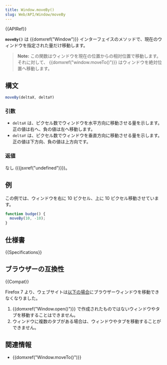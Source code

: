 ```yaml
---
title: Window.moveBy()
slug: Web/API/Window/moveBy
---
```

{{APIRef}}

**`moveBy()`** は {{domxref("Window")}} インターフェイスのメソッドで、現在のウィンドウを指定された量だけ移動します。

> **Note:** この関数はウィンドウを現在の位置からの相対位置で移動します。
> それに対して、 {{domxref("window.moveTo()")}} はウィンドウを絶対位置へ移動します。

## 構文

```js
moveBy(deltaX, deltaY)
```

### 引数

- `deltaX` は、ピクセル数でウィンドウを水平方向に移動させる量を示します。正の値は右へ、負の値は左へ移動します。
- `deltaY` は、ピクセル数でウィンドウを垂直方向に移動させる量を示します。正の値は下方向、負の値は上方向です。

### 返値

なし ({{jsxref("undefined")}})。

## 例

この例では、ウィンドウを右に 10 ピクセル、上に 10 ピクセル移動させています。

```js
function budge() {
  moveBy(10, -10);
}
```

## 仕様書

{{Specifications}}

## ブラウザーの互換性

{{Compat}}

Firefox 7 より、ウェブサイトは[以下の場合](https://bugzilla.mozilla.org/show_bug.cgi?id=565541#c24)にブラウザーウィンドウを移動できなくなりました。

1. {{domxref("Window.open()")}} で作成されたものではないウィンドウやタブを移動することはできません。
2. ウィンドウに複数のタブがある場合は、ウィンドウやタブを移動することができません。

## 関連情報

- {{domxref("Window.moveTo()")}}

